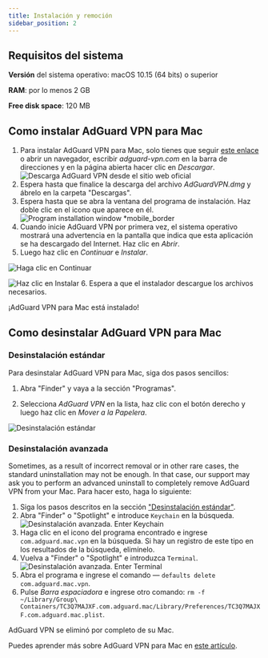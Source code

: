 ```yaml
---
title: Instalación y remoción
sidebar_position: 2
---
```


## Requisitos del sistema

**Versión** del sistema operativo: macOS 10.15 (64 bits) o superior

**RAM**: por lo menos 2 GB

**Free disk space**: 120 MB

## Como instalar AdGuard VPN para Mac

1. Para instalar AdGuard VPN para Mac, solo tienes que seguir [este enlace](https://agrd.io/mac_vpn) o abrir un navegador, escribir *adguard-vpn.com* en la barra de direcciones y en la página abierta hacer clic en *Descargar*. ![Descarga AdGuard VPN desde el sitio web oficial](https://cdn.adguardvpn.com/public/Adguard/kb/vpn-install/mac-install-en.png)
2. Espera hasta que finalice la descarga del archivo *AdGuardVPN.dmg* y ábrelo en la carpeta "Descargas".
3. Espera hasta que se abra la ventana del programa de instalación. Haz doble clic en el icono que aparece en él. ![Program installation window *mobile_border](https://cdn.adguardvpn.com/public/Adguard/kb/vpn-install/mac-install-ru-1.png)
4. Cuando inicie AdGuard VPN por primera vez, el sistema operativo mostrará una advertencia en la pantalla que indica que esta aplicación se ha descargado del Internet. Haz clic en *Abrir*.
5. Luego haz clic en *Continuar* e *Instalar*.

![Haga clic en Continuar](https://cdn.adguardvpn.com/public/Adguard/kb/vpn-install/.mac-install-2-en~imageoptim.png)

![Haz clic en Instalar](https://cdn.adguardvpn.com/public/Adguard/kb/vpn-install/mac-install-3-en.png)
6. Espera a que el instalador descargue los archivos necesarios.

¡AdGuard VPN para Mac está instalado!

## Como desinstalar AdGuard VPN para Mac

### Desinstalación estándar

Para desinstalar AdGuard VPN para Mac, siga dos pasos sencillos:

1. Abra "Finder" y vaya a la sección "Programas".

2. Selecciona *AdGuard VPN* en la lista, haz clic con el botón derecho y luego haz clic en *Mover a la Papelera*.

![Desinstalación estándar](https://cdn.adguardvpn.com/public/Adguard/kb/vpn-install/mac-uninstall-1-en.png)

### Desinstalación avanzada

Sometimes, as a result of incorrect removal or in other rare cases, the standard uninstallation may not be enough. In that case, our support may ask you to perform an advanced uninstall to completely remove AdGuard VPN from your Mac. Para hacer esto, haga lo siguiente:

1. Siga los pasos descritos en la sección ["Desinstalación estándar"](#how-to-uninstall-adguard-vpn-for-mac).
2. Abra "Finder" o "Spotlight" e introduce `Keychain` en la búsqueda. ![Desinstalación avanzada. Enter Keychain](https://cdn.adguardvpn.com/public/Adguard/kb/vpn-install/mac-key-chain-en.png)
3. Haga clic en el icono del programa encontrado e ingrese `com.adguard.mac.vpn` en la búsqueda. Si hay un registro de este tipo en los resultados de la búsqueda, elimínelo.
4. Vuelva a "Finder" o "Spotlight" e introduzca `Terminal`. ![Desinstalación avanzada. Enter Terminal](https://cdn.adguardvpn.com/public/Adguard/kb/vpn-install/mac-terminal-en.png)
5. Abra el programa e ingrese el comando — `defaults delete com.adguard.mac.vpn`.
6. Pulse *Barra espaciadora* e ingrese otro comando: `rm -f ~/Library/Group\ Containers/TC3Q7MAJXF.com.adguard.mac/Library/Preferences/TC3Q7MAJXF.com.adguard.mac.plist`.

AdGuard VPN se eliminó por completo de su Mac.

Puedes aprender más sobre AdGuard VPN para Mac en [este artículo](/adguard-vpn-for-mac/overview).
